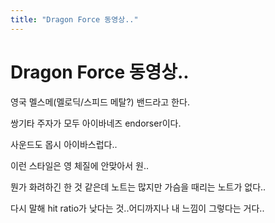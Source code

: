 ```yaml
---
title: "Dragon Force 동영상.."
---
```

# Dragon Force 동영상..

영국 멜스메(멜로딕/스피드 메탈?) 밴드라고 한다.

쌍기타 주자가 모두 아이바네즈 endorser이다.

사운드도 몹시 아이바스럽다..

이런 스타일은 영 체질에 안맞아서 원..

뭔가 화려하긴 한 것 같은데 노트는 많지만 가슴을 때리는 노트가 없다..

다시 말해 hit ratio가 낮다는 것..어디까지나 내 느낌이 그렇다는 거다..





